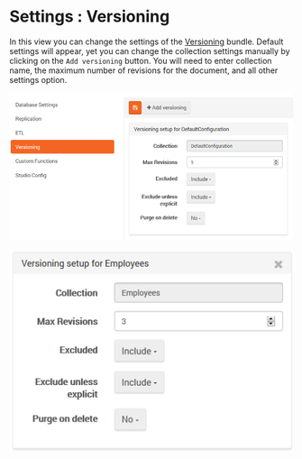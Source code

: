 # Settings : Versioning

In this view you can change the settings of the [Versioning](../../../server/bundles/versioning) bundle. 
Default settings will appear, yet you can change the collection settings manually by clicking on the `Add versioning` button. 
You will need to enter collection name, the maximum number of revisions for the document, and all other settings option. 

![Figure 1. Settings. Versioning setup.](images/settings-versioning_default_options.png)

![Figure 2. Settings. Versioning setup.](images/settings-versioning_setup-2.png)


